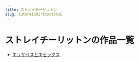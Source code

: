 ```yaml
---
title: ストレイチーリットン
slug: sutoreichiritsuton35
---
```


# ストレイチーリットンの作品一覧

- [エリザベスとエセックス](erizabesutoesetsukusu19)
